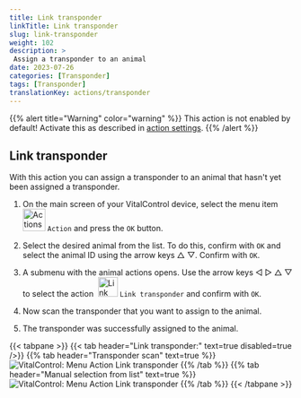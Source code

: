 ```yaml
---
title: Link transponder
linkTitle: Link transponder
slug: link-transponder
weight: 102
description: >
 Assign a transponder to an animal
date: 2023-07-26
categories: [Transponder]
tags: [Transponder]
translationKey: actions/transponder
---
```

{{% alert title="Warning" color="warning" %}}
This action is not enabled by default! Activate this as described in [action settings](../setting/).
{{% /alert %}}

## Link transponder

With this action you can assign a transponder to an animal that hasn't yet been assigned a transponder.

1. On the main screen of your VitalControl device, select the menu item &nbsp;<img src="/icons/actions.svg" width="40" align="bottom" alt="Actions" /> `Action` and press the `OK` button.

2. Select the desired animal from the list. To do this, confirm with `OK` and select the animal ID using the arrow keys △ ▽. Confirm with `OK`.

3. A submenu with the animal actions opens. Use the arrow keys ◁ ▷ △ ▽ to select the action &nbsp;<img src="/icons/actions/link-transponder.svg" width="35" align="bottom" alt="Link transponder" /> `Link transponder` and confirm with `OK`.

4. Now scan the transponder that you want to assign to the animal.

5. The transponder was successfully assigned to the animal.

{{< tabpane >}}
{{< tab header="Link transponder:" text=true disabled=true />}}
{{% tab header="Transponder scan" text=true %}}
![VitalControl: Menu Action Link transponder](../images/linktransponder-scan.png "Link transponder")
{{% /tab %}}
{{% tab header="Manual selection from list" text=true %}}
![VitalControl: Menu Action Link transponder](../images/linktransponder.png "Link transponder")
{{% /tab %}}
{{< /tabpane >}}

